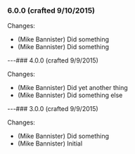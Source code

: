 ### 6.0.0 (crafted 9/10/2015)

Changes:

  * (Mike Bannister) Did something
  * (Mike Bannister) Did something

---### 4.0.0 (crafted 9/9/2015)

Changes:

  * (Mike Bannister) Did yet another thing
  * (Mike Bannister) Did something else

---### 3.0.0 (crafted 9/9/2015)

Changes:

  * (Mike Bannister) Did something
  * (Mike Bannister) Initial
